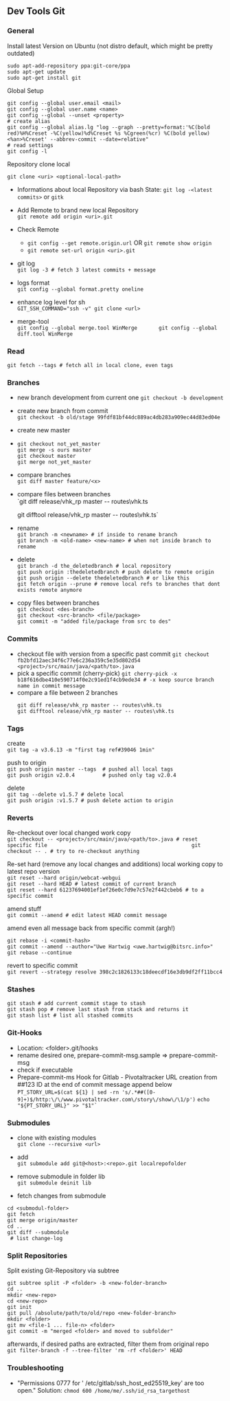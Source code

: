 ## Dev Tools Git

### General

Install latest Version on Ubuntu \(not distro default, which might be pretty outdated\)

```
sudo apt-add-repository ppa:git-core/ppa
sudo apt-get update
sudo apt-get install git
```

Global Setup

```
git config --global user.email <mail>
git config --global user.name <name>
git config --global --unset <property>
# create alias
git config --global alias.lg "log --graph --pretty=format:'%C(bold red)%H%Creset -%C(yellow)%d%Creset %s %Cgreen(%cr) %C(bold yellow)<%an>%Creset' --abbrev-commit --date=relative"
# read settings
git config -l
```

Repository clone local

```
git clone <uri> <optional-local-path>
```

* Informations about local Repository via bash State: `git log -<latest commits>` or `gitk`
* Add Remote to brand new local Repository  
  `git remote add origin <uri>.git`

* Check Remote

  * `git config --get remote.origin.url` OR `git remote show origin`
  * `git remote set-url origin <uri>.git`

* git log  
  `git log -3 # fetch 3 latest commits + message`

* logs format  
  `git config --global format.pretty oneline`

* enhance log level for sh  
  `GIT_SSH_COMMAND="ssh -v" git clone <url>`

* merge-tool  
  `git config --global merge.tool WinMerge      
   git config --global diff.tool WinMerge`

### Read

`git fetch --tags # fetch all in local clone, even tags`

### Branches

* new branch development from current one
  `git checkout -b development`
* create new branch from commit  
  `git checkout -b old/stage 99fdf81bf44dc889ac4db283a909ec44d83ed04e`

* create new master

* ```
  git checkout not_yet_master
  git merge -s ours master
  git checkout master
  git merge not_yet_master
  ```
* compare branches  
  `git diff master feature/<x>`

* compare files between branches  
  `git diff release/vhk_rp master -- routes\vhk.ts  
   git difftool release/vhk_rp master -- routes\vhk.ts` 

* rename  
  `git branch -m <newname> # if inside to rename branch                                                                      
   git branch -m <old-name> <new-name> # when not inside branch to rename`

* delete  
  `git branch -d the_deletedbranch # local repository                                                                
   git push origin :thedeletedbranch # push delete to remote origin                            
   git push origin --delete thedeletedbranch # or like this                          
   git fetch origin --prune # remove local refs to branches that dont exists remote anymore`

* copy files between branches  
  `git checkout <des-branch>`  
  `git checkout <src-branch> <file/package>`  
  `git commit -m "added file/package from src to des"`

### Commits

* checkout file with version from a specific past commit
  `git checkout fb2bfd12aec34f6c77e6c236a359c5e35d802d54 <project>/src/main/java/<path/to>.java`
* pick a specific commit \(cherry-pick\)
  `git cherry-pick -x b18f616dbe410e590714f0e2c91ed1f4cb9ede34 # -x keep source branch name in commit message` 
* compare a file between 2 branches
  ```
  git diff release/vhk_rp master -- routes\vhk.ts
  git difftool release/vhk_rp master -- routes\vhk.ts
  ```

### Tags

create  
`git tag -a v3.6.13 -m "first tag ref#39046 1min"`

push to origin  
`git push origin master --tags  # pushed all local tags                                                    
 git push origin v2.0.4         # pushed only tag v2.0.4`

delete  
`git tag --delete v1.5.7 # delete local                                                  
 git push origin :v1.5.7 # push delete action to origin`

### Reverts

Re-checkout over local changed work copy  
`git checkout -- <project>/src/main/java/<path/to>.java # reset specific file                                              
 git checkout -- . # try to re-checkout anything`

Re-set hard \(remove any local changes and additions\) local working copy to latest repo version  
`git reset --hard origin/webcat-webgui                                                                
 git reset --hard HEAD # latest commit of current branch                                                                
 git reset --hard 61237694001ef1ef26e0c7d9e7c57e2f442cbeb6 # to a specific commit`

amend stuff  
`git commit --amend # edit latest HEAD commit message`

amend even all message back from specific commit \(argh!\)

```
git rebase -i <commit-hash>
git commit --amend --author="Uwe Hartwig <uwe.hartwig@bitsrc.info>"
git rebase --continue
```

revert to specific commit  
`git revert --strategy resolve 398c2c1826133c18deecdf16e3db9df2ff11bcc4`

### Stashes

`git stash # add current commit stage to stash`  
`git stash pop # remove last stash from stack and returns it                                      
 git stash list # list all stashed commits`

### Git-Hooks

* Location: &lt;folder&gt;.git/hooks
* rename desired one, prepare-commit-msg.sample =&gt; prepare-commit-msg
* check if executable 
* Prepare-commit-ms Hook for Gitlab - Pivotaltracker URL creation from \#\#123 ID at the end of commit message append below
  `PT_STORY_URL=$(cat ${1} | sed -rn 's/.*##([0-9]+)$/http:\/\/www.pivotaltracker.com\/story\/show\/\1/p')`
  ``echo "${PT_STORY_URL}" >> "$1"` ``

### Submodules

* clone with existing modules  
  `git clone --recursive <url>`

* add  
  `git submodule add git@<host>:<repo>.git localrepofolder`

* remove submodule in folder lib  
  `git submodule deinit lib`

* fetch changes from submodule

```
cd <submodul-folder>
git fetch
git merge origin/master
cd ..
git diff --submodule
 # list change-log
```

### Split Repositories

Split existing Git-Repository via subtree

```
git subtree split -P <folder> -b <new-folder-branch>
cd .. 
mkdir <new-repo> 
cd <new-repo> 
git init
git pull /absolute/path/to/old/repo <new-folder-branch>
mkdir <folder>
git mv <file-1 ... file-n> <folder>
git commit -m "merged <folder> and moved to subfolder"
```

afterwards, if desired paths are extracted, filter them from original repo  
`git filter-branch -f --tree-filter 'rm -rf <folder>' HEAD`

### Troubleshooting

* "Permissions 0777 for ' /etc/gitlab/ssh\_host\_ed25519\_key' are too open."
  Solution: `chmod 600 /home/me/.ssh/id_rsa_targethost` 



